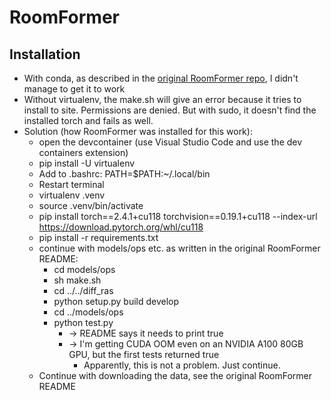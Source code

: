 # RoomFormer

## Installation

* With conda, as described in the [original RoomFormer repo](https://github.com/ywyue/RoomFormer), I didn't manage to get it to work
* Without virtualenv, the make.sh will give an error because it tries to install to site. Permissions are denied. But with sudo, it doesn't find the installed torch and fails as well.
* Solution (how RoomFormer was installed for this work):
    * open the devcontainer (use Visual Studio Code and use the dev containers extension)
    * pip install -U virtualenv
    * Add to .bashrc: PATH=$PATH:~/.local/bin
    * Restart terminal
    * virtualenv .venv
    * source .venv/bin/activate
    * pip install torch==2.4.1+cu118 torchvision==0.19.1+cu118 --index-url https://download.pytorch.org/whl/cu118
    * pip install -r requirements.txt
    * continue with models/ops etc. as written in the original RoomFormer README:
        * cd models/ops
        * sh make.sh
        * cd ../../diff_ras
        * python setup.py build develop
        * cd ../models/ops
        * python test.py
            * -> README says it needs to print true
            * -> I'm getting CUDA OOM even on an NVIDIA A100 80GB GPU, but the first tests returned true
                * Apparently, this is not a problem. Just continue.
    * Continue with downloading the data, see the original RoomFormer README

